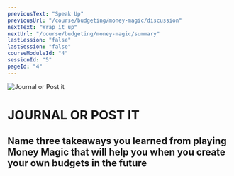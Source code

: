 ```yaml
---
previousText: "Speak Up"
previousUrl: "/course/budgeting/money-magic/discussion"
nextText: "Wrap it up"
nextUrl: "/course/budgeting/money-magic/summary"
lastLession: "false"
lastSession: "false"
courseModuleId: "4"
sessionId: "5"
pageId: "4"
---
```



![Journal or Post it](/assets/img/journal-it.png)
# JOURNAL OR POST IT

## Name three takeaways you learned from playing Money Magic that will help you when you create your own budgets in the future 
<sparkle-feed-post assignment-name="Name three takeaways you learned from playing Money Magic that will help you when you create your own budgets in the future?" ></sparkle-feed-post>